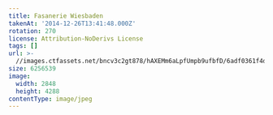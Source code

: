 ```yaml
---
title: Fasanerie Wiesbaden
takenAt: '2014-12-26T13:41:48.000Z'
rotation: 270
license: Attribution-NoDerivs License
tags: []
url: >-
  //images.ctfassets.net/bncv3c2gt878/hAXEMm6aLpfUmpb9ufbfD/6adf0361f4d2c6582cffd2b0f1a5cae3/fasanerie-wiesbaden_15935664447_o
size: 6256539
image:
  width: 2848
  height: 4288
contentType: image/jpeg
---
```


